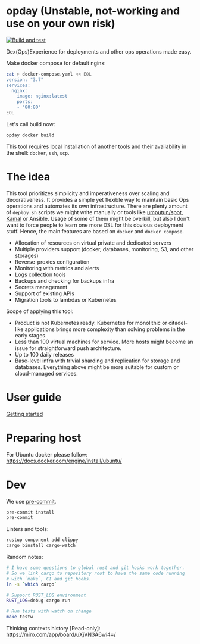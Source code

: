 # opday (Unstable, not-working and use on your own risk)

[![Build and test](https://github.com/aptakhin/opday/actions/workflows/rust.yml/badge.svg)](https://github.com/aptakhin/opday/actions/workflows/rust.yml)

Dex(Ops)Experience for deployments and other ops operations made easy.

Make docker compose for default nginx:

```bash
cat > docker-compose.yaml << EOL
version: "3.7"
services:
  nginx:
    image: nginx:latest
    ports:
    - "80:80"
EOL
```

Let's call build now:

```bash
opday docker build
```

This tool requires local installation of another tools and their availability in the shell: `docker`, `ssh`, `scp`.

# The idea

This tool prioritizes simplicity and imperativeness over scaling and decorativeness. It provides a simple yet flexible way to maintain basic Ops operations and automates its own infrastructure. There are plenty amount of `deploy.sh` scripts we might write manually or tools like [umputun/spot](https://github.com/umputun/spot), [Kamal](https://kamal-deploy.org/) or Ansible. Usage of some of them might be overkill, but also I don't want to force people to learn one more DSL for this obvious deployment stuff. Hence, the main features are based on `docker` and `docker compose`.

* Allocation of resources on virtual private and dedicated servers
* Multiple providers support (docker, databases, monitoring, S3, and other storages)
* Reverse-proxies configuration
* Monitoring with metrics and alerts
* Logs collection tools
* Backups and checking for backups infra
* Secrets management
* Support of existing APIs
* Migration tools to lambdas or Kubernetes

Scope of applying this tool:
* Product is not Kubernetes ready. Kubernetes for monolithic or citadel-like applications brings more complexity than solving problems in the early stages.
* Less than 100 virtual machines for service. More hosts might become an issue for straightforward push architecture.
* Up to 100 daily releases
* Base-level infra with trivial sharding and replication for storage and databases. Everything above might be more suitable for custom or cloud-managed services.

# User guide

[Getting started](./src/doc/getting_started.md)

# Preparing host

For Ubuntu docker please follow: https://docs.docker.com/engine/install/ubuntu/

# Dev

We use [pre-commit](https://pre-commit.com/).

```bash
pre-commit install
pre-commit
```

Linters and tools:

```bash
rustup component add clippy
cargo binstall cargo-watch
```

Random notes:

```bash
# I have some questions to global rust and git hooks work together.
# So we link cargo to repository root to have the same code running
# with `make`, CI and git hooks.
ln -s `which cargo`

# Support RUST_LOG environment
RUST_LOG=debug cargo run

# Run tests with watch on change
make testw
```

Thinking contexts history [Read-only]: https://miro.com/app/board/uXjVN3A6wi4=/

